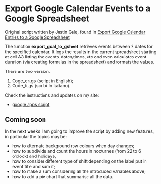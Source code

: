 # Export Google Calendar Events to a Google Spreadsheet

Original script written by Justin Gale, found in [Export Google Calendar Entries to a Google Spreadsheet](https://www.cloudbakers.com/blog/export-google-calendar-entries-to-a-google-spreadsheet)

The function **export_gcal_to_gsheet** retrieves events between 2 dates for the specified calendar.
It logs the results in the current spreadsheet starting at cell A3 listing the events, dates/times, etc and even calculates event duration (via creating formulas in the spreadsheet) and formats the values.

There are two version:

 1. Coge_en.gs (script in English);
 2. Code_it.gs (script in italiano).

Check the instructions and updates on my site:

 - [google apps script](https://rainnic.altervista.org/tag/google-apps-script)

## Coming soon
In the next weeks I am going to improve the script by adding new features, in particular the topics may be:

 - how to alternate background row colours when day changes;
 - how to subdivide and count the hours in nocturnes (from 22 to 6 o'clock) and holidays;
 - how to consider different type of shift depending on the label put in event title and sum it;
 - how to make a sum considering all the introduced variables above;
 - how to add a pie chart that summarise all the data.

